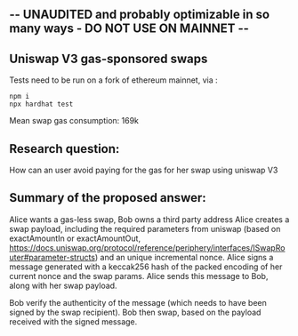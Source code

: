 -- UNAUDITED and probably optimizable in so many ways - DO NOT USE ON MAINNET --
----------------------------------------------------------------------

## Uniswap V3 gas-sponsored swaps

Tests need to be run on a fork of ethereum mainnet, via :

    npm i
    npx hardhat test
    
Mean swap gas consumption: 169k

## Research question:
How can an user avoid paying for the gas for her swap using uniswap V3

## Summary of the proposed answer:
Alice wants a gas-less swap, Bob owns a third party address
Alice creates a swap payload, including the required parameters from uniswap (based on exactAmountIn or exactAmountOut, https://docs.uniswap.org/protocol/reference/periphery/interfaces/ISwapRouter#parameter-structs) and an unique incremental nonce.
Alice signs a message generated with a keccak256 hash of the packed encoding of her current nonce and the swap params.
Alice sends this message to Bob, along with her swap payload.

Bob verify the authenticity of the message (which needs to have been signed by the swap recipient).
Bob then swap, based on the payload received with the signed message.